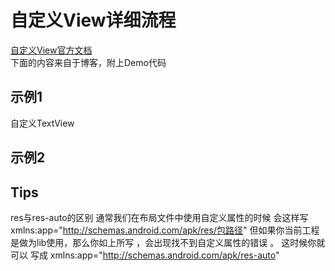 # 自定义View详细流程

[自定义View官方文档](https://developer.android.com/training/custom-views/index.html) <br/>
下面的内容来自于博客，附上Demo代码
## 示例1
自定义TextView

## 示例2


## Tips
res与res-auto的区别
通常我们在布局文件中使用自定义属性的时候
会这样写
xmlns:app="http://schemas.android.com/apk/res/包路径"
但如果你当前工程是做为lib使用，那么你如上所写 ，会出现找不到自定义属性的错误 。
这时候你就可以 写成
xmlns:app="http://schemas.android.com/apk/res-auto"


